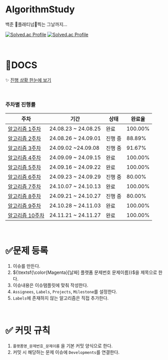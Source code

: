 # AlgorithmStudy
백준 :green_heart:플래티넘:green_heart:찍는 그날까지...

  [![Solved.ac Profile](http://mazassumnida.wtf/api/generate_badge?boj=sooj17)](https://solved.ac/sooj17) [![Solved.ac Profile](http://mazassumnida.wtf/api/generate_badge?boj=skive)](https://solved.ac/skive)<br/>

&nbsp;
# :open_file_folder:DOCS
:sparkles: [진행 상황 한눈에 보기](https://github.com/users/pasongsj/projects/4/views/1)  


&nbsp;
### 주차별 진행률

| 주차 | 기간 | 상태 | 완료율 |
|------|------|------|-------|
| [알고리즘 1주차](https://github.com/pasongsj/AlgorithmStudy/milestone/1?state=closed) | 24.08.23 ~ 24.08.25 | 완료 | 100.00% |
| [알고리즘 2주차](https://github.com/pasongsj/AlgorithmStudy/milestone/2?state=closed) | 24.08.26 ~ 24.09.01 | 진행 중 | 88.89% |
| [알고리즘 3주차](https://github.com/pasongsj/AlgorithmStudy/milestone/3?state=closed) | 24.09.02 ~24.09.08 | 진행 중 | 91.67% |
| [알고리즘 4주차](https://github.com/pasongsj/AlgorithmStudy/milestone/4?state=closed) | 24.09.09 ~ 24.09.15 | 완료 | 100.00% |
| [알고리즘 5주차](https://github.com/pasongsj/AlgorithmStudy/milestone/5?state=closed) | 24.09.16 ~ 24.09.22 | 완료 | 100.00% |
| [알고리즘 6주차](https://github.com/pasongsj/AlgorithmStudy/milestone/6?state=closed) | 24.09.23 ~ 24.09.29 | 진행 중 | 80.00% |
| [알고리즘 7주차](https://github.com/pasongsj/AlgorithmStudy/milestone/7?state=closed) | 24.10.07 ~ 24.10.13 | 완료 | 100.00% |
| [알고리즘 8주차](https://github.com/pasongsj/AlgorithmStudy/milestone/8?state=closed) | 24.09.21 ~ 24.10.27 | 진행 중 | 80.00% |
| [알고리즘 9주차](https://github.com/pasongsj/AlgorithmStudy/milestone/9?state=closed) | 24.10.28 ~ 24.11.03 | 완료 | 100.00% |
| [알고리즘 10주차](https://github.com/pasongsj/AlgorithmStudy/milestone/10?state=closed) | 24.11.21 ~ 24.11.27 | 완료 | 100.00% |
  
&nbsp;
# :white_check_mark:문제 등록
1. 이슈를 만든다.
2. ${\textsf{\color{Magenta}[날짜] 플랫폼 문제번호 문제이름}}$을 제목으로 한다.
3. 이슈내용은 이슈탬플릿에 맞춰 작성한다.
4. `Assignees`, `Labels`, `Projects`, `Milestone`를 설정한다.
5. `Labels`에 존재하지 않는 알고리즘은 직접 추가한다.

&nbsp;
# :white_check_mark: 커밋 규칙
1. `플랫폼명_문제번호_문제이름` 을 기본 커밋 양식으로 한다.
2. 커밋 시 해당하는 문제 이슈에 `Developments`를 연결한다.

